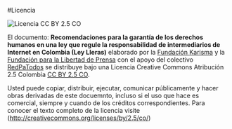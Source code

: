 #Licencia

![Licencia CC BY 2.5 CO](http://mirrors.creativecommons.org/presskit/buttons/88x31/png/by.png "CC BY 2.5 CO")

El documento: **Recomendaciones para la garantía de los derechos humanos en una ley que regule la responsabilidad
de intermediarios de Internet en Colombia (Ley Lleras)** 
elaborado por la [Fundación Karisma](http://karisma.org.co) y 
la [Fundación para la Libertad de Prensa](http://flip.org.co) con el apoyo del colectivo [RedPaTodos](http://redpatodos.co)
se distribuye bajo una Licencia Creative Commons Atribución 2.5 Colombia [CC BY 2.5 CO](https://creativecommons.org/licenses/by/2.5/co/).

Usted puede copiar, distribuir, ejecutar, comunicar públicamente y hacer obras derivadas de este docuemnto, 
incluso si el uso que hace es comercial, siempre y cuando de los créditos correspondientes. 
Para conocer el texto completo de la licencia visite (http://creativecommons.org/licenses/by/2.5/co/)
